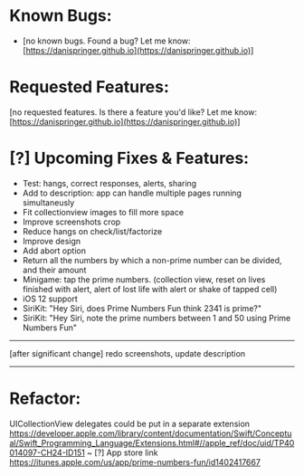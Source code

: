 # Known Bugs:

- [no known bugs. Found a bug? Let me know: [https://danispringer.github.io](https://danispringer.github.io)]

# Requested Features:

[no requested features. Is there a feature you'd like? Let me know: [https://danispringer.github.io](https://danispringer.github.io)]

# [?] Upcoming Fixes & Features:

- Test: hangs, correct responses, alerts, sharing
- Add to description: app can handle multiple pages running simultaneusly
- Fit collectionview images to fill more space
- Improve screenshots crop
- Reduce hangs on check/list/factorize
- Improve design
- Add abort option
- Return all the numbers by which a non-prime number can be divided, and their amount
- Minigame: tap the prime numbers. (collection view, reset on lives finished with alert, alert of lost life with alert or shake of tapped cell)
- iOS 12 support
- SiriKit: "Hey Siri, does Prime Numbers Fun think 2341 is prime?"
- SiriKit: "Hey Siri, note the prime numbers between 1 and 50 using Prime Numbers Fun"

---------------------------------------------------------------------------------------------------------------

[after significant change] redo screenshots, update description

---------------------------------------------------------------------------------------------------------------
# Refactor:
UICollectionView delegates could be put in a separate extension
https://developer.apple.com/library/content/documentation/Swift/Conceptual/Swift_Programming_Language/Extensions.html#//apple_ref/doc/uid/TP40014097-CH24-ID151
~
[?] App store link https://itunes.apple.com/us/app/prime-numbers-fun/id1402417667